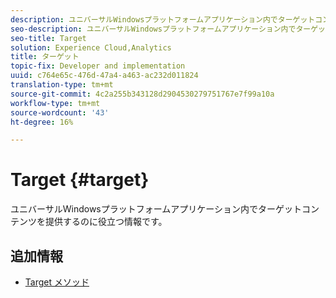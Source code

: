 ```yaml
---
description: ユニバーサルWindowsプラットフォームアプリケーション内でターゲットコンテンツを提供するのに役立つ情報です。
seo-description: ユニバーサルWindowsプラットフォームアプリケーション内でターゲットコンテンツを提供するのに役立つ情報です。
seo-title: Target
solution: Experience Cloud,Analytics
title: ターゲット
topic-fix: Developer and implementation
uuid: c764e65c-476d-47a4-a463-ac232d011824
translation-type: tm+mt
source-git-commit: 4c2a255b343128d2904530279751767e7f99a10a
workflow-type: tm+mt
source-wordcount: '43'
ht-degree: 16%

---
```



# Target {#target}

ユニバーサルWindowsプラットフォームアプリケーション内でターゲットコンテンツを提供するのに役立つ情報です。

## 追加情報

+ [Target メソッド](/help/universal-windows/target/target-methods.md)
